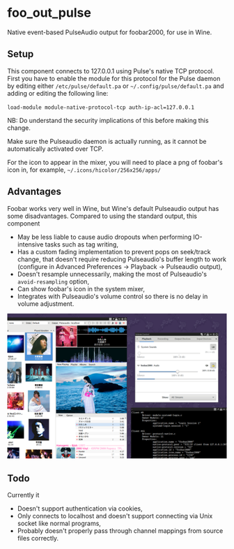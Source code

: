 # foo_out_pulse
Native event-based PulseAudio output for foobar2000, for use in Wine.

## Setup
This component connects to 127.0.0.1 using Pulse's native TCP protocol.
First you have to enable the module for this protocol for the Pulse daemon by editing either
`/etc/pulse/default.pa` or `~/.config/pulse/default.pa` and adding or editing the following line:

`load-module module-native-protocol-tcp auth-ip-acl=127.0.0.1`

NB: Do understand the security implications of this before making this change.

Make sure the Pulseaudio daemon is actually running, as it cannot be automatically activated over TCP.

For the icon to appear in the mixer, you will need to place a png of foobar's icon in, for example, `~/.icons/hicolor/256x256/apps/`

## Advantages
Foobar works very well in Wine, but Wine's default Pulseaudio output has some disadvantages. Compared to using the standard output, this component
- May be less liable to cause audio dropouts when performing IO-intensive tasks such as tag writing,
- Has a custom fading implementation to prevent pops on seek/track change, that doesn't require reducing Pulseaudio's buffer length to work (configure in Advanced Preferences -> Playback -> Pulseaudio output),
- Doesn't resample unnecessarily, making the most of Pulseaudio's `avoid-resampling` option,
- Can show foobar's icon in the system mixer,
- Integrates with Pulseaudio's volume control so there is no delay in volume adjustment.

<img src="screenshot.png" width="660">

## Todo
Currently it
- Doesn't support authentication via cookies,
- Only connects to localhost and doesn't support connecting via Unix socket like normal programs,
- Probably doesn't properly pass through channel mappings from source files correctly.

